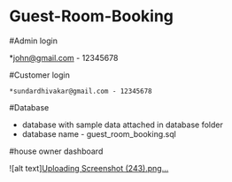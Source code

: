 # Guest-Room-Booking

#Admin login

   *john@gmail.com - 12345678
 
#Customer login

    *sundardhivakar@gmail.com - 12345678
    
#Database
 * database with sample data attached in database folder
 * database name - guest_room_booking.sql

#house owner dashboard


![alt text][Uploading Screenshot (243).png…]()
